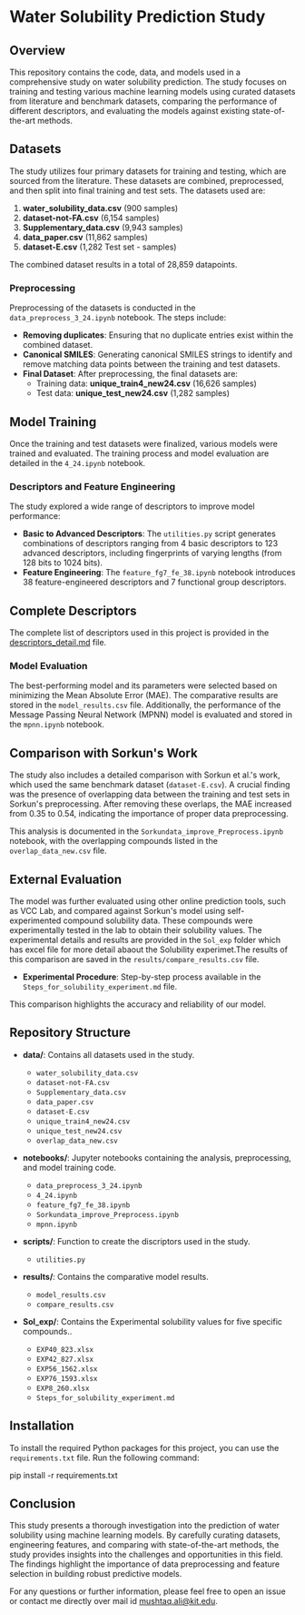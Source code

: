 # Water Solubility Prediction Study

## Overview

This repository contains the code, data, and models used in a comprehensive study on water solubility prediction. The study focuses on training and testing various machine learning models using curated datasets from literature and benchmark datasets, comparing the performance of different descriptors, and evaluating the models against existing state-of-the-art methods.

## Datasets

The study utilizes four primary datasets for training and testing, which are sourced from the literature. These datasets are combined, preprocessed, and then split into final training and test sets. The datasets used are:

1. **water_solubility_data.csv** (900 samples)
2. **dataset-not-FA.csv** (6,154 samples)
3. **Supplementary_data.csv** (9,943 samples)
4. **data_paper.csv** (11,862 samples)
5. **dataset-E.csv** (1,282 Test set - samples)

The combined dataset results in a total of 28,859 datapoints.

### Preprocessing

Preprocessing of the datasets is conducted in the `data_preprocess_3_24.ipynb` notebook. The steps include:
- **Removing duplicates**: Ensuring that no duplicate entries exist within the combined dataset.
- **Canonical SMILES**: Generating canonical SMILES strings to identify and remove matching data points between the training and test datasets.
- **Final Dataset**: After preprocessing, the final datasets are:
  - Training data: **unique_train4_new24.csv** (16,626 samples)
  - Test data: **unique_test_new24.csv** (1,282 samples)

## Model Training

Once the training and test datasets were finalized, various models were trained and evaluated. The training process and model evaluation are detailed in the `4_24.ipynb` notebook.

### Descriptors and Feature Engineering

The study explored a wide range of descriptors to improve model performance:
- **Basic to Advanced Descriptors**: The `utilities.py` script generates combinations of descriptors ranging from 4 basic descriptors to 123 advanced descriptors, including fingerprints of varying lengths (from 128 bits to 1024 bits).
- **Feature Engineering**: The `feature_fg7_fe_38.ipynb` notebook introduces 38 feature-engineered descriptors and 7 functional group descriptors.
## Complete Descriptors

The complete list of descriptors used in this project is provided in the [descriptors_detail.md](descriptors_detail.md) file.

### Model Evaluation

The best-performing model and its parameters were selected based on minimizing the Mean Absolute Error (MAE). The comparative results are stored in the `model_results.csv` file. Additionally, the performance of the Message Passing Neural Network (MPNN) model is evaluated and stored in the `mpnn.ipynb` notebook.

## Comparison with Sorkun's Work

The study also includes a detailed comparison with Sorkun et al.'s work, which used the same benchmark dataset (`dataset-E.csv`). A crucial finding was the presence of overlapping data between the training and test sets in Sorkun's preprocessing. After removing these overlaps, the MAE increased from 0.35 to 0.54, indicating the importance of proper data preprocessing.

This analysis is documented in the `Sorkundata_improve_Preprocess.ipynb` notebook, with the overlapping compounds listed in the `overlap_data_new.csv` file.

## External Evaluation

The model was further evaluated using other online prediction tools, such as VCC Lab, and compared against Sorkun's model using self-experimented compound solubility data. These compounds were experimentally tested in the lab to obtain their solubility values. The experimental details and results are provided in the `Sol_exp` folder which has excel file for more detail abaout the Solubility experimet.The results of this comparison are saved in the `results/compare_results.csv` file.

- **Experimental Procedure**: Step-by-step process available in the `Steps_for_solubility_experiment.md` file.

This comparison highlights the accuracy and reliability of our model.

## Repository Structure

- **data/**: Contains all datasets used in the study.
  - `water_solubility_data.csv`
  - `dataset-not-FA.csv`
  - `Supplementary_data.csv`
  - `data_paper.csv`
  - `dataset-E.csv`
  - `unique_train4_new24.csv`
  - `unique_test_new24.csv`
  - `overlap_data_new.csv`

- **notebooks/**: Jupyter notebooks containing the analysis, preprocessing, and model training code.
  - `data_preprocess_3_24.ipynb`
  - `4_24.ipynb`
  - `feature_fg7_fe_38.ipynb`
  - `Sorkundata_improve_Preprocess.ipynb`
  - `mpnn.ipynb`

- **scripts/**: Function to create the discriptors used in the study.
  - `utilities.py`

- **results/**: Contains the comparative model results.
  - `model_results.csv`
  - `compare_results.csv`

- **Sol_exp/**: Contains the Experimental solubility values for five specific compounds..
  - `EXP40_823.xlsx`
  - `EXP42_827.xlsx`
  - `EXP56_1562.xlsx`
  - `EXP76_1593.xlsx`
  - `EXP8_260.xlsx`
  - `Steps_for_solubility_experiment.md`
## Installation

To install the required Python packages for this project, you can use the `requirements.txt` file. Run the following command:


pip install -r requirements.txt

## Conclusion

This study presents a thorough investigation into the prediction of water solubility using machine learning models. By carefully curating datasets, engineering features, and comparing with state-of-the-art methods, the study provides insights into the challenges and opportunities in this field. The findings highlight the importance of data preprocessing and feature selection in building robust predictive models.

For any questions or further information, please feel free to open an issue or contact me directly over mail id mushtaq.ali@kit.edu.
